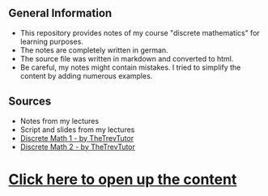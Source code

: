## General Information
- This repository provides notes of my course "discrete mathematics" for learning purposes.
- The notes are completely written in german.
- The source file was written in markdown and converted to html.
- Be careful, my notes might contain mistakes. I tried to simplify the content by adding numerous examples.

## Sources
- Notes from my lectures
- Script and slides from my lectures
- [Discrete Math 1 - by TheTrevTutor](https://www.youtube.com/watch?v=tyDKR4FG3Yw&list=PLDDGPdw7e6Ag1EIznZ-m-qXu4XX3A0cIz)
- [Discrete Math 2 - by TheTrevTutor](https://www.youtube.com/watch?v=DBugSTeX1zw&list=PLDDGPdw7e6Aj0amDsYInT_8p6xTSTGEi2)

# [Click here to open up the content](https://leonstoldt.github.io/diskrete-Mathematik/content)
